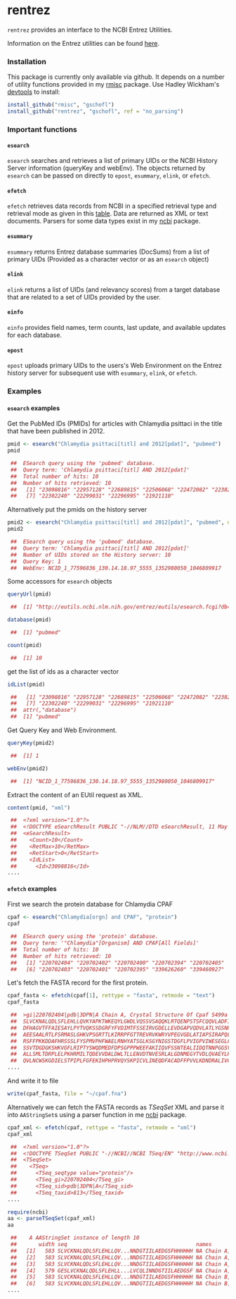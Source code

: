 


# rentrez

`rentrez` provides an interface to the NCBI Entrez Utilities.

Information on the Entrez utilities can be found
[here](http://http://www.ncbi.nlm.nih.gov/books/NBK25501/).

### Installation

This package is currently only available via github. It depends on a number
of utility functions provided in my [rmisc](https://github.com/gschofl/rmisc) package. Use Hadley Wickham's [devtools](https://github.com/hadley/devtools)
to install:



```r
install_github("rmisc", "gschofl")
install_github("rentrez", "gschofl", ref = "no_parsing")
```




### Important functions

#### `esearch`

`esearch` searches and retrieves a list of primary UIDs or the NCBI History
Server information (queryKey and webEnv). The objects returned by `esearch`
can be passed on directly to `epost`, `esummary`, `elink`, or `efetch`.


#### `efetch`

`efetch` retrieves data records from NCBI in a specified retrieval type
and retrieval mode as given in this
[table](http://www.ncbi.nlm.nih.gov/books/NBK25499/table/chapter4.chapter4_table1). Data are returned as XML or text documents. Parsers for some data types
exist in my [ncbi](https://github.com/gschofl/ncbi) package.

#### `esummary`

`esummary` returns Entrez database summaries (DocSums) from a list of primary UIDs (Provided as a character vector or as an `esearch` object)

#### `elink`

`elink` returns a list of UIDs (and relevancy scores) from a target database
that are related to a set of UIDs provided by the user.

#### `einfo`

`einfo` provides field names, term counts, last update, and available updates
for each database.

#### `epost`

`epost` uploads primary UIDs to the users's Web Environment on the Entrez
history server for subsequent use with `esummary`, `elink`, or `efetch`.

### Examples

#### `esearch` examples

Get the PubMed IDs (PMIDs) for articles with Chlamydia psittaci in the
title that have been published in 2012.


```r
pmid <- esearch("Chlamydia psittaci[titl] and 2012[pdat]", "pubmed")
pmid

 ##  ESearch query using the 'pubmed' database.
 ##  Query term: 'Chlamydia psittaci[titl] AND 2012[pdat]'
 ##  Total number of hits: 10
 ##  Number of hits retrieved: 10
 ##   [1] "23098816" "22957128" "22689815" "22506068" "22472082" "22382892"
 ##   [7] "22302240" "22299031" "22296995" "21921110"
```




Alternatively put the pmids on the history server


```r
pmid2 <- esearch("Chlamydia psittaci[titl] and 2012[pdat]", "pubmed", usehistory = TRUE)
pmid2

 ##  ESearch query using the 'pubmed' database.
 ##  Query term: 'Chlamydia psittaci[titl] AND 2012[pdat]'
 ##  Number of UIDs stored on the History server: 10
 ##  Query Key: 1
 ##  WebEnv: NCID_1_77596836_130.14.18.97_5555_1352980050_1046809917
```




Some accessors for `esearch` objects


```r
queryUrl(pmid)

 ##  [1] "http://eutils.ncbi.nlm.nih.gov/entrez/eutils/esearch.fcgi?db=pubmed&term=Chlamydia+psittaci[titl]+AND+2012[pdat]&retstart=0&retmax=100&rettype=uilist&tool=rentrez&email=gschofl@yahoo.de"
```






```r
database(pmid)

 ##  [1] "pubmed"
```






```r
count(pmid)

 ##  [1] 10
```




get the list of ids as a character vector


```r
idList(pmid)

 ##   [1] "23098816" "22957128" "22689815" "22506068" "22472082" "22382892"
 ##   [7] "22302240" "22299031" "22296995" "21921110"
 ##  attr(,"database")
 ##  [1] "pubmed"
```




Get Query Key and Web Environment.


```r
queryKey(pmid2)

 ##  [1] 1
```






```r
webEnv(pmid2)

 ##  [1] "NCID_1_77596836_130.14.18.97_5555_1352980050_1046809917"
```




Extract the content of an EUtil request as XML.


```r
content(pmid, "xml")

 ##  <?xml version="1.0"?>
 ##  <!DOCTYPE eSearchResult PUBLIC "-//NLM//DTD eSearchResult, 11 May 2002//EN" "http://www.ncbi.nlm.nih.gov/entrez/query/DTD/eSearch_020511.dtd">
 ##  <eSearchResult>
 ##    <Count>10</Count>
 ##    <RetMax>10</RetMax>
 ##    <RetStart>0</RetStart>
 ##    <IdList>
 ##      <Id>23098816</Id>
....
```




#### `efetch` examples

First we search the protein database for Chlamydia CPAF


```r
cpaf <- esearch("Chlamydia[orgn] and CPAF", "protein")
cpaf

 ##  ESearch query using the 'protein' database.
 ##  Query term: '"Chlamydia"[Organism] AND CPAF[All Fields]'
 ##  Total number of hits: 10
 ##  Number of hits retrieved: 10
 ##   [1] "220702404" "220702402" "220702400" "220702394" "220702405"
 ##   [6] "220702403" "220702401" "220702395" "339626260" "339460927"
```




Let's fetch the FASTA record for the first protein.


```r
cpaf_fasta <- efetch(cpaf[1], rettype = "fasta", retmode = "text")
cpaf_fasta

 ##  >gi|220702404|pdb|3DPN|A Chain A, Crystal Structure Of Cpaf S499a Mutant
 ##  SLVCKNALQDLSFLEHLLQVKYAPKTWKEQYLGWDLVQSSVSAQQKLRTQENPSTSFCQQVLADFIGGLN
 ##  DFHAGVTFFAIESAYLPYTVQKSSDGRFYFVDIMTFSSEIRVGDELLEVDGAPVQDVLATLYGSNHKGTA
 ##  AEESAALRTLFSRMASLGHKVPSGRTTLKIRRPFGTTREVRVKWRYVPEGVGDLATIAPSIRAPQLQKSM
 ##  RSFFPKKDDAFHRSSSLFYSPMVPHFWAELRNHYATSGLKSGYNIGSTDGFLPVIGPVIWESEGLFRAYI
 ##  SSVTDGDGKSHKVGFLRIPTYSWQDMEDFDPSGPPPWEEFAKIIQVFSSNTEALIIDQTNNPGGSVLYLY
 ##  ALLSMLTDRPLELPKHRMILTQDEVVDALDWLTLLENVDTNVESRLALGDNMEGYTVDLQVAEYLKSFGR
 ##  QVLNCWSKGDIELSTPIPLFGFEKIHPHPRVQYSKPICVLINEQDFACADFFPVVLKDNDRALIVGTRTA
....
```




And write it to file


```r
write(cpaf_fasta, file = "~/cpaf.fna")
```




Alternatively we can fetch the FASTA records as _TSeqSet_ XML
and parse it into `AAStringSet`s using a parser function in me
[ncbi](https://github.com/gschofl/ncbi) package.


```r
cpaf_xml <- efetch(cpaf, rettype = "fasta", retmode = "xml")
cpaf_xml

 ##  <?xml version="1.0"?>
 ##  <!DOCTYPE TSeqSet PUBLIC "-//NCBI//NCBI TSeq/EN" "http://www.ncbi.nlm.nih.gov/dtd/NCBI_TSeq.dtd">
 ##  <TSeqSet>
 ##    <TSeq>
 ##      <TSeq_seqtype value="protein"/>
 ##      <TSeq_gi>220702404</TSeq_gi>
 ##      <TSeq_sid>pdb|3DPN|A</TSeq_sid>
 ##      <TSeq_taxid>813</TSeq_taxid>
....
```






```r
require(ncbi)
aa <- parseTSeqSet(cpaf_xml)
aa

 ##    A AAStringSet instance of length 10
 ##       width seq                                         names               
 ##   [1]   583 SLVCKNALQDLSFLEHLLQV...NNDGTIILAEDGSFHHHHHH NA Chain A, Cryst...
 ##   [2]   583 SLVCKNALQDLSFLEHLLQV...NNDGTIILAEDGSFHHHHHH NA Chain A, Struc...
 ##   [3]   583 SLVCKNALQDLSFLEHLLQV...NNDGTIILAEDGSFHHHHHH NA Chain A, Cryst...
 ##   [4]   579 GESLVCKNALQDLSFLEHLL...LVCQLINNDGTIILAEDGSF NA Chain A, Cryst...
 ##   [5]   583 SLVCKNALQDLSFLEHLLQV...NNDGTIILAEDGSFHHHHHH NA Chain B, Cryst...
 ##   [6]   583 SLVCKNALQDLSFLEHLLQV...NNDGTIILAEDGSFHHHHHH NA Chain B, Struc...
....
```







